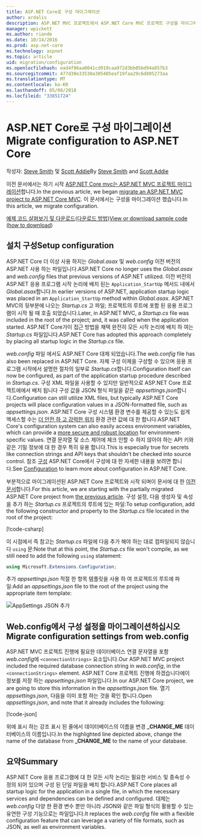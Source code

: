 ```yaml
---
title: ASP.NET Core로 구성 마이그레이션
author: ardalis
description: ASP.NET MVC 프로젝트에서 ASP.NET Core MVC 프로젝트 구성을 마이그레이션하는 방법에 알아봅니다.
manager: wpickett
ms.author: riande
ms.date: 10/14/2016
ms.prod: asp.net-core
ms.technology: aspnet
ms.topic: article
uid: migration/configuration
ms.openlocfilehash: ead4f96aa0041cd919caa972d3bb05bd94a857b3
ms.sourcegitcommit: 477d38e33530a305405eaf19faa29c6d805273aa
ms.translationtype: MT
ms.contentlocale: ko-KR
ms.lasthandoff: 05/08/2018
ms.locfileid: "33851724"
---
```

# <a name="migrate-configuration-to-aspnet-core"></a><span data-ttu-id="b44d5-103">ASP.NET Core로 구성 마이그레이션</span><span class="sxs-lookup"><span data-stu-id="b44d5-103">Migrate configuration to ASP.NET Core</span></span>

<span data-ttu-id="b44d5-104">작성자: [Steve Smith](https://ardalis.com/) 및 [Scott Addie](https://scottaddie.com)</span><span class="sxs-lookup"><span data-stu-id="b44d5-104">By [Steve Smith](https://ardalis.com/) and [Scott Addie](https://scottaddie.com)</span></span>

<span data-ttu-id="b44d5-105">이전 문서에서는 하기 시작 [ASP.NET Core mvc는 ASP.NET MVC 프로젝트 마이그레이션](xref:migration/mvc)합니다.</span><span class="sxs-lookup"><span data-stu-id="b44d5-105">In the previous article, we began [migrate an ASP.NET MVC project to ASP.NET Core MVC](xref:migration/mvc).</span></span> <span data-ttu-id="b44d5-106">이 문서에서는 구성을 마이그레이션 했습니다.</span><span class="sxs-lookup"><span data-stu-id="b44d5-106">In this article, we migrate configuration.</span></span>

<span data-ttu-id="b44d5-107">[예제 코드 살펴보기 및 다운로드](https://github.com/aspnet/Docs/tree/master/aspnetcore/migration/configuration/samples)([다운로드 방법](xref:tutorials/index#how-to-download-a-sample))</span><span class="sxs-lookup"><span data-stu-id="b44d5-107">[View or download sample code](https://github.com/aspnet/Docs/tree/master/aspnetcore/migration/configuration/samples) ([how to download](xref:tutorials/index#how-to-download-a-sample))</span></span>

## <a name="setup-configuration"></a><span data-ttu-id="b44d5-108">설치 구성</span><span class="sxs-lookup"><span data-stu-id="b44d5-108">Setup configuration</span></span>

<span data-ttu-id="b44d5-109">ASP.NET Core 더 이상 사용 하지는 *Global.asax* 및 *web.config* 이전 버전의 ASP.NET 사용 하는 파일입니다.</span><span class="sxs-lookup"><span data-stu-id="b44d5-109">ASP.NET Core no longer uses the *Global.asax* and *web.config* files that previous versions of ASP.NET utilized.</span></span> <span data-ttu-id="b44d5-110">이전 버전의 ASP.NET 응용 프로그램 시작 논리에 배치 된는 `Application_StartUp` 메서드 내에서 *Global.asax*합니다.</span><span class="sxs-lookup"><span data-stu-id="b44d5-110">In earlier versions of ASP.NET, application startup logic was placed in an `Application_StartUp` method within *Global.asax*.</span></span> <span data-ttu-id="b44d5-111">ASP.NET MVC의 뒷부분에 나오는 *Startup.cs* 고 파일; 프로젝트의 루트에 포함 된 응용 프로그램이 시작 될 때 호출 되었습니다.</span><span class="sxs-lookup"><span data-stu-id="b44d5-111">Later, in ASP.NET MVC, a *Startup.cs* file was included in the root of the project; and, it was called when the application started.</span></span> <span data-ttu-id="b44d5-112">ASP.NET Core가이 접근 방법을 채택 완전히 모든 시작 논리에 배치 하 여는 *Startup.cs* 파일입니다.</span><span class="sxs-lookup"><span data-stu-id="b44d5-112">ASP.NET Core has adopted this approach completely by placing all startup logic in the *Startup.cs* file.</span></span>

<span data-ttu-id="b44d5-113">*web.config* 파일 에서도 ASP.NET Core 대체 되었습니다.</span><span class="sxs-lookup"><span data-stu-id="b44d5-113">The *web.config* file has also been replaced in ASP.NET Core.</span></span> <span data-ttu-id="b44d5-114">자체 구성 이제을 구성할 수 있으며 응용 프로그램 시작에서 설명한 절차의 일부로 *Startup.cs*합니다.</span><span class="sxs-lookup"><span data-stu-id="b44d5-114">Configuration itself can now be configured, as part of the application startup procedure described in *Startup.cs*.</span></span> <span data-ttu-id="b44d5-115">구성 XML 파일을 사용할 수 있지만 일반적으로 ASP.NET Core 프로젝트에에서 배치 됩니다 구성 값을 JSON 형식 파일을 같은 *appsettings.json*합니다.</span><span class="sxs-lookup"><span data-stu-id="b44d5-115">Configuration can still utilize XML files, but typically ASP.NET Core projects will place configuration values in a JSON-formatted file, such as *appsettings.json*.</span></span> <span data-ttu-id="b44d5-116">ASP.NET Core 구성 시스템 환경 변수를 제공할 수 있는도 쉽게 액세스할 수는 [더 안전 하 고 강력한 위치](xref:security/app-secrets) 환경 관련 값에 대 한 합니다.</span><span class="sxs-lookup"><span data-stu-id="b44d5-116">ASP.NET Core's configuration system can also easily access environment variables, which can provide a [more secure and robust location](xref:security/app-secrets) for environment-specific values.</span></span> <span data-ttu-id="b44d5-117">연결 문자열 및 소스 제어에 체크 인할 수 하지 않아야 하는 API 키와 같은 기밀 정보에 대 한 경우 특히 유용 합니다.</span><span class="sxs-lookup"><span data-stu-id="b44d5-117">This is especially true for secrets like connection strings and API keys that shouldn't be checked into source control.</span></span> <span data-ttu-id="b44d5-118">참조 [구성](xref:fundamentals/configuration/index) ASP.NET Core에서 구성에 대 한 자세한 내용을 보려면 합니다.</span><span class="sxs-lookup"><span data-stu-id="b44d5-118">See [Configuration](xref:fundamentals/configuration/index) to learn more about configuration in ASP.NET Core.</span></span>

<span data-ttu-id="b44d5-119">부분적으로 마이그레이션된 ASP.NET Core 프로젝트와 시작 되며이 문서에 대 한 [이전 문서](xref:migration/mvc)합니다.</span><span class="sxs-lookup"><span data-stu-id="b44d5-119">For this article, we are starting with the partially migrated ASP.NET Core project from [the previous article](xref:migration/mvc).</span></span> <span data-ttu-id="b44d5-120">구성 설정, 다음 생성자 및 속성을 추가 하는 *Startup.cs* 프로젝트의 루트에 있는 파일:</span><span class="sxs-lookup"><span data-stu-id="b44d5-120">To setup configuration, add the following constructor and property to the *Startup.cs* file located in the root of the project:</span></span>

[!code-csharp[](configuration/samples/WebApp1/src/WebApp1/Startup.cs?range=11-16)]

<span data-ttu-id="b44d5-121">이 시점에서 즉 참고는 *Startup.cs* 파일에 다음 추가 해야 하는 대로 컴파일되지 않습니다 `using` 문:</span><span class="sxs-lookup"><span data-stu-id="b44d5-121">Note that at this point, the *Startup.cs* file won't compile, as we still need to add the following `using` statement:</span></span>

```csharp
using Microsoft.Extensions.Configuration;
```

<span data-ttu-id="b44d5-122">추가 *appsettings.json* 적절 한 항목 템플릿을 사용 하 여 프로젝트의 루트에 파일:</span><span class="sxs-lookup"><span data-stu-id="b44d5-122">Add an *appsettings.json* file to the root of the project using the appropriate item template:</span></span>

![AppSettings JSON 추가](configuration/_static/add-appsettings-json.png)

## <a name="migrate-configuration-settings-from-webconfig"></a><span data-ttu-id="b44d5-124">Web.config에서 구성 설정을 마이그레이션하십시오</span><span class="sxs-lookup"><span data-stu-id="b44d5-124">Migrate configuration settings from web.config</span></span>

<span data-ttu-id="b44d5-125">ASP.NET MVC 프로젝트 진행에 필요한 데이터베이스 연결 문자열을 포함 *web.config*에 `<connectionStrings>` 요소입니다.</span><span class="sxs-lookup"><span data-stu-id="b44d5-125">Our ASP.NET MVC project included the required database connection string in *web.config*, in the `<connectionStrings>` element.</span></span> <span data-ttu-id="b44d5-126">ASP.NET Core 프로젝트 진행에 하겠습니다에이 정보를 저장 하는 *appsettings.json* 파일입니다.</span><span class="sxs-lookup"><span data-stu-id="b44d5-126">In our ASP.NET Core project, we are going to store this information in the *appsettings.json* file.</span></span> <span data-ttu-id="b44d5-127">열기 *appsettings.json*, 다음을 이미 포함 하는 것을 확인 합니다.</span><span class="sxs-lookup"><span data-stu-id="b44d5-127">Open *appsettings.json*, and note that it already includes the following:</span></span>

[!code-json[](../migration/configuration/samples/WebApp1/src/WebApp1/appsettings.json?highlight=4)]

<span data-ttu-id="b44d5-128">위에 표시 하는 강조 표시 된 줄에서 데이터베이스의 이름을 변경 **_CHANGE_ME** 데이터베이스의 이름입니다.</span><span class="sxs-lookup"><span data-stu-id="b44d5-128">In the highlighted line depicted above, change the name of the database from **_CHANGE_ME** to the name of your database.</span></span>

## <a name="summary"></a><span data-ttu-id="b44d5-129">요약</span><span class="sxs-lookup"><span data-stu-id="b44d5-129">Summary</span></span>

<span data-ttu-id="b44d5-130">ASP.NET Core 응용 프로그램에 대 한 모든 시작 논리는 필요한 서비스 및 종속성 수 정의 되어 있으며 구성 된 단일 파일을 배치 합니다.</span><span class="sxs-lookup"><span data-stu-id="b44d5-130">ASP.NET Core places all startup logic for the application in a single file, in which the necessary services and dependencies can be defined and configured.</span></span> <span data-ttu-id="b44d5-131">대체는 *web.config* 다양 한 환경 변수 뿐만 아니라 JSON와 같은 파일 형식의 활용할 수 있는 유연한 구성 기능으로는 파일입니다.</span><span class="sxs-lookup"><span data-stu-id="b44d5-131">It replaces the *web.config* file with a flexible configuration feature that can leverage a variety of file formats, such as JSON, as well as environment variables.</span></span>
